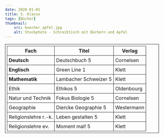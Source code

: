 ```yaml
---
date: 2020-01-01
title: 5. Klasse
tags: [Bücher]
thumbnail: 
    src: buecher_apfel.jpg
    alt: Stockphoto - Schreibtisch mit Büchern und Apfel
---
```

<style>
table, th, td {
  border: 1px solid;
  padding: 5px;
  margin-bottom:15px;
}
</style>

<table>
    <tr>
        <th>Fach</th>
        <th>Titel</th>
        <th>Verlag</th>
    </tr>
    <tr>
        <td style="font-weight:bold">Deutsch</td>
        <td>Deutschbuch 5</td>
        <td>Cornelsen</td>
    </tr>
    <tr>
        <td style="font-weight:bold">Englisch</td>
        <td>Green Line 1</td>
        <td>Klett</td>
    </tr>
    <tr>
        <td style="font-weight:bold">Mathematik</td>
        <td>Lambacher Schweizer 5</td>
        <td>Klett</td>
    </tr>
    <tr>
        <td>Ethik</td>
        <td>Ethikos 5</td>
        <td>Oldenbourg</td>
    </tr>
    <tr>
        <td>Natur und Technik</td>
        <td>Fokus Biologie 5</td>
        <td>Cornelsen</td>
    </tr>
    <tr>
        <td>Geographie</td>
        <td>Diercke Geographie 5</td>
        <td>Westermann</td>
    </tr>
    <tr>
        <td>Religionslehre r.-k.</td>
        <td>Leben gestalten 5</td>
        <td>Klett</td>
    </tr>
    <tr>
        <td>Religionslehre ev.</td>
        <td>Moment mal! 5</td>
        <td>Klett</td>
    </tr>
    
</table>